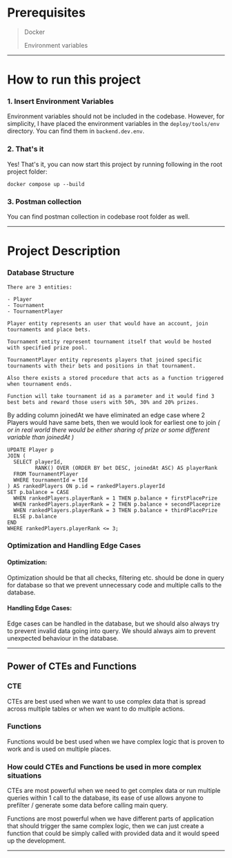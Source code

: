 # Prerequisites

> Docker
> 
> Environment variables

---

# How to run this project

### 1. Insert Environment Variables

Environment variables should not be included in the codebase.
However, for simplicity, I have placed the environment variables in the `deploy/tools/env` directory.
You can find them in `backend.dev.env`.

### 2. That's it

Yes! That's it, you can now start this project by running following in the root project folder:

``docker compose up --build``


### 3. Postman collection

You can find postman collection in codebase root folder as well.

---

# Project Description

### Database Structure

    There are 3 entities:
    
    - Player
    - Tournament
    - TournamentPlayer
    
    Player entity represents an user that would have an account, join tournaments and place bets.
    
    Tournament entity represent tournament itself that would be hosted with specified prize pool.
    
    TournamentPlayer entity represents players that joined specific tournaments with their bets and positions in that tournament.
    
    Also there exists a stored procedure that acts as a function triggered when tournament ends.
    
    Function will take tournament id as a parameter and it would find 3 best bets and reward those users with 50%, 30% and 20% prizes.

By adding column joinedAt we have eliminated an edge case where 2 Players would have same bets, then we would look for earliest one to join _( or in real world there would be either sharing of prize or some different variable than joinedAt )_
```mysql
UPDATE Player p
JOIN (
  SELECT playerId, 
         RANK() OVER (ORDER BY bet DESC, joinedAt ASC) AS playerRank
  FROM TournamentPlayer
  WHERE tournamentId = tId
) AS rankedPlayers ON p.id = rankedPlayers.playerId
SET p.balance = CASE 
  WHEN rankedPlayers.playerRank = 1 THEN p.balance + firstPlacePrize
  WHEN rankedPlayers.playerRank = 2 THEN p.balance + secondPlaceprize
  WHEN rankedPlayers.playerRank = 3 THEN p.balance + thirdPlacePrize
  ELSE p.balance
END
WHERE rankedPlayers.playerRank <= 3;
```

### Optimization and Handling Edge Cases

#### Optimization:

Optimization should be that all checks, filtering etc. should be done in query for database so that we prevent unnecessary code and multiple calls to the database.

#### Handling Edge Cases:

Edge cases can be handled in the database, but we should also always try to prevent invalid data going into query. We should always aim to prevent unexpected behaviour in the database.

---

## Power of CTEs and Functions

### CTE

CTEs are best used when we want to use complex data that is spread across multiple tables or when we want to do multiple actions.

### Functions

Functions would be best used when we have complex logic that is proven to work and is used on multiple places.


### How could CTEs and Functions be used in more complex situations

CTEs are most powerful when we need to get complex data or run multiple queries within 1 call to the database, its ease of use allows anyone to prefilter / generate some data before calling main query.

Functions are most powerful when we have different parts of application that should trigger the same complex logic, then we can just create a function that could be simply called with provided data and it would speed up the development.

---
